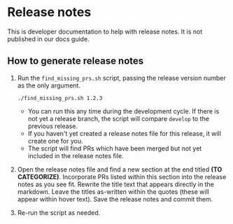 # Release notes

This is developer documentation to help with release notes. It is not published in our docs guide.

## How to generate release notes

1. Run the `find_missing_prs.sh` script, passing the release version number as the only argument.

    ```
    ./find_missing_prs.sh 1.2.3
    ```

    - You can run this any time during the development cycle. If there is not yet a release branch, the script will compare `develop` to the previous release.
    - If you haven't yet created a release notes file for this release, it will create one for you.
    - The script will find PRs which have been merged but not yet included in the release notes file.

1. Open the release notes file and find a new section at the end titled **(TO CATEGORIZE)**. Incorporate PRs listed within this section into the release notes as you see fit. Rewrite the title text that appears directly in the markdown. Leave the titles as-written within the quotes (these will appear within hover text). Save the release notes and commit them.

1. Re-run the script as needed.

